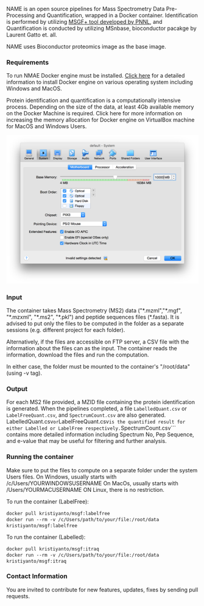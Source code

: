 
NAME is an open source pipelines for Mass Spectrometry Data Pre-Processing and Quantification, wrapped in a Docker container. Identification is performed by utilizing [MSGF+ tool developed by PNNL](https://omics.pnl.gov/software/ms-gf), and Quantification is conducted by utilizing MSnbase, bioconductor pacakge by Laurent Gatto et. all.

NAME uses Bioconductor proteomics image as the base image.

### Requirements
To run NMAE Docker engine must be installed. [Click here](https://docs.docker.com/engine/installation/) for a detailed information to install Docker engine on various operating system including Windows and MacOS.

Protein identification and quantification is a computationally intensive process. Depending on the size of the data, at least 4Gb available memory on the Docker Machine is required. Click here for more information on increasing the memory allocation for Docker engine on VirtualBox machine for MacOS and Windows Users.

![Adjusting RAM allocation for Docker Machine](media/ram.png)

### Input 
The container takes Mass Spectrometry  (MS2) data ("\*.mzml","\*.mgf", "\*.mzxml", "\*.ms2", "\*.pkl") and peptide sequences files (\*.fasta). It is advised to put only the files to be computed in the folder as a separate sessions (e.g. different project for each folder).

Alternatively, if the files are accessible on FTP server, a CSV file with the information about the files can as the input. The container reads the information, download the files and run the computation.

In either case, the folder must be mounted to the container's "/root/data" (using -v tag).

### Output
For each MS2 file provided, a MZID file containing the protein identification is generated. When the pipelines completed, a file ```LabelledQuant.csv``` or ```LabelFreeQuant.csv```, and ```SpectrumCount.csv``` are also generated. LabelledQuant.csv``` or ```LabelFreeQuant.csv``` is the quantified result for either Labelled or LabelFree respectively. ```SpectrumCount.csv``` contains more detailed information including Spectrum No, Pep Sequence, and e-value that may be useful for filtering and further analysis. 

### Running the container
Make sure to put the files to compute on a separate folder under the system Users files.
On Windows, usually starts with /c/Users/YOURWINDOWSUSERNAME
On MacOs, usually starts with /Users/YOURMACUSERNAME
ON Linux, there is no restriction.

To run the container (LabelFree):

```
docker pull kristiyanto/msgf:labelfree
docker run --rm -v /c/Users/path/to/your/file:/root/data kristiyanto/msgf:labelfree
```

To run the container (Labelled):

```
docker pull kristiyanto/msgf:itraq
docker run --rm -v /c/Users/path/to/your/file:/root/data kristiyanto/msgf:itraq
```

### Contact Information

You are invited to contribute for new features, updates, fixes by sending pull requests.

